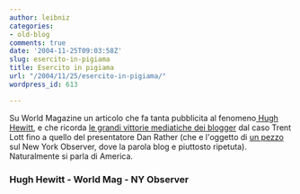 ```yaml
---
author: leibniz
categories:
- old-blog
comments: true
date: '2004-11-25T09:03:58Z'
slug: esercito-in-pigiama
title: Esercito in pigiama
url: "/2004/11/25/esercito-in-pigiama/"
wordpress_id: 613

---
```

Su World Magazine un articolo che fa tanta pubblicita al fenomeno[ Hugh Hewitt](https://127.0.0.1:5335/www.HughHewitt.com), e che ricorda [le grandi vittorie mediatiche dei blogger](https://www.worldmag.com/displayarticle.cfm?id=10018) dal caso Trent Lott fino a quello del presentatore Dan Rather (che e l'oggetto di [un pezzo](https://www.observer.com/pages/frontpage4.asp) sul New York Observer, dove la parola blog e piuttosto ripetuta). Naturalmente si parla di America. 




### Hugh Hewitt - World Mag - NY Observer
